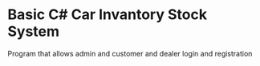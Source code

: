 # Basic C# Car Invantory Stock System 
 Program that allows admin and customer and dealer login and registration
